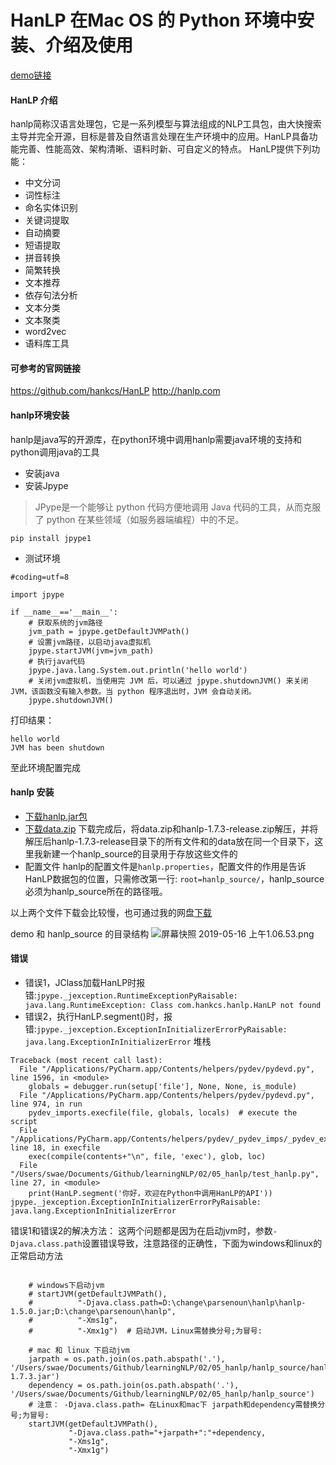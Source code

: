 # HanLP 在Mac OS 的 Python 环境中安装、介绍及使用

[demo链接](https://github.com/tuxi/learningNLP/tree/master/02/05_hanlp)

#### HanLP 介绍
hanlp简称汉语言处理包，它是一系列模型与算法组成的NLP工具包，由大快搜索主导并完全开源，目标是普及自然语言处理在生产环境中的应用。HanLP具备功能完善、性能高效、架构清晰、语料时新、可自定义的特点。
HanLP提供下列功能：
- 中文分词
- 词性标注
- 命名实体识别
- 关键词提取
- 自动摘要
- 短语提取
- 拼音转换
- 简繁转换
- 文本推荐
- 依存句法分析
- 文本分类
- 文本聚类
- word2vec
- 语料库工具

#### 可参考的官网链接

https://github.com/hankcs/HanLP
http://hanlp.com

#### hanlp环境安装
hanlp是java写的开源库，在python环境中调用hanlp需要java环境的支持和python调用java的工具

- 安装java
- 安装Jpype
> JPype是一个能够让 python 代码方便地调用 Java 代码的工具，从而克服了 python 在某些领域（如服务器端编程）中的不足。

```angular2html
pip install jpype1
```

- 测试环境
```angular2html
#coding=utf=8

import jpype

if __name__=='__main__':
    # 获取系统的jvm路径
    jvm_path = jpype.getDefaultJVMPath()
    # 设置jvm路径，以启动java虚拟机
    jpype.startJVM(jvm=jvm_path)
    # 执行java代码
    jpype.java.lang.System.out.println('hello world')
    # 关闭jvm虚拟机，当使用完 JVM 后，可以通过 jpype.shutdownJVM() 来关闭 JVM，该函数没有输入参数。当 python 程序退出时，JVM 会自动关闭。
    jpype.shutdownJVM()
```

打印结果：
```angular2html
hello world
JVM has been shutdown
```

至此环境配置完成

#### hanlp 安装

- [下载hanlp.jar包](https://github-production-release-asset-2e65be.s3.amazonaws.com/24976755/26040380-630e-11e9-8100-b7220f3de62a?X-Amz-Algorithm=AWS4-HMAC-SHA256&X-Amz-Credential=AKIAIWNJYAX4CSVEH53A%2F20190515%2Fus-east-1%2Fs3%2Faws4_request&X-Amz-Date=20190515T145639Z&X-Amz-Expires=300&X-Amz-Signature=b4daf567d04b691a3d861ac1b247d4bafa5c53efe992ceba40c84b8edb40d074&X-Amz-SignedHeaders=host&actor_id=19991124&response-content-disposition=attachment%3B%20filename%3Dhanlp-1.7.3-release.zip&response-content-type=application%2Foctet-stream)
- [下载data.zip](http://file.hankcs.com/hanlp/data-for-1.7.3.zip)
下载完成后，将data.zip和hanlp-1.7.3-release.zip解压，并将解压后hanlp-1.7.3-release目录下的所有文件和的data放在同一个目录下，这里我新建一个hanlp_source的目录用于存放这些文件的
- 配置文件
hanlp的配置文件是`hanlp.properties`，配置文件的作用是告诉HanLP数据包的位置，只需修改第一行: `root=hanlp_source/`，hanlp_source必须为hanlp_source所在的路径哦。

以上两个文件下载会比较慢，也可通过我的网盘[下载](https://pan.baidu.com/s/1JYpHqOO4qDGtEytH8J_0Pw)

demo 和 hanlp_source 的目录结构
![屏幕快照 2019-05-16 上午1.06.53.png](https://blog.mmbbn.cn/2019/5/Loxa2Yjd7ZrLDP9sSVDGGYF4XuoJjEsSzBbYvTLmTr0jiem8PPs6jhQ5ey32r1Hp "屏幕快照 2019-05-16 上午1.06.53.png")


#### 错误

- 错误1，JClass加载HanLP时报错:`jpype._jexception.RuntimeExceptionPyRaisable: java.lang.RuntimeException: Class com.hankcs.hanlp.HanLP not found`
- 错误2，执行HanLP.segment()时，报错:`jpype._jexception.ExceptionInInitializerErrorPyRaisable: java.lang.ExceptionInInitializerError`
堆栈
```angular2html
Traceback (most recent call last):
  File "/Applications/PyCharm.app/Contents/helpers/pydev/pydevd.py", line 1596, in <module>
    globals = debugger.run(setup['file'], None, None, is_module)
  File "/Applications/PyCharm.app/Contents/helpers/pydev/pydevd.py", line 974, in run
    pydev_imports.execfile(file, globals, locals)  # execute the script
  File "/Applications/PyCharm.app/Contents/helpers/pydev/_pydev_imps/_pydev_execfile.py", line 18, in execfile
    exec(compile(contents+"\n", file, 'exec'), glob, loc)
  File "/Users/swae/Documents/Github/learningNLP/02/05_hanlp/test_hanlp.py", line 27, in <module>
    print(HanLP.segment('你好，欢迎在Python中调用HanLP的API'))
jpype._jexception.ExceptionInInitializerErrorPyRaisable: java.lang.ExceptionInInitializerError
```

错误1和错误2的解决方法：
这两个问题都是因为在启动jvm时，参数`-Djava.class.path`设置错误导致，注意路径的正确性，下面为windows和linux的正常启动方法
```angular2html

    # windows下启动jvm
    # startJVM(getDefaultJVMPath(),
    #          "-Djava.class.path=D:\change\parsenoun\hanlp\hanlp-1.5.0.jar;D:\change\parsenoun\hanlp",
    #          "-Xms1g",
    #          "-Xmx1g")  # 启动JVM，Linux需替换分号;为冒号:

    # mac 和 linux 下启动jvm
    jarpath = os.path.join(os.path.abspath('.'), '/Users/swae/Documents/Github/learningNLP/02/05_hanlp/hanlp_source/hanlp-1.7.3.jar')
    dependency = os.path.join(os.path.abspath('.'), '/Users/swae/Documents/Github/learningNLP/02/05_hanlp/hanlp_source')
    # 注意： -Djava.class.path= 在Linux和mac下 jarpath和dependency需替换分号;为冒号:
    startJVM(getDefaultJVMPath(),
             "-Djava.class.path="+jarpath+":"+dependency,
             "-Xms1g",
             "-Xmx1g")
```